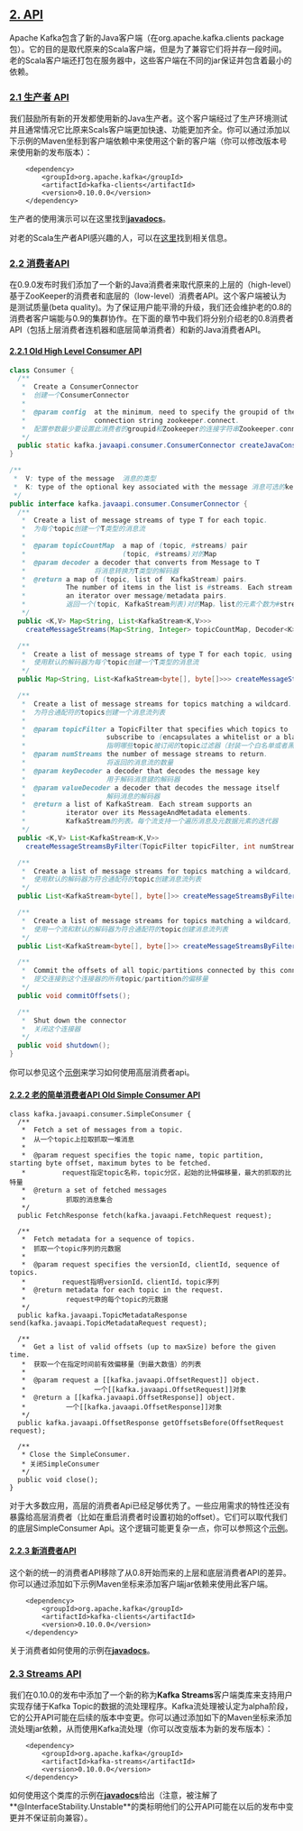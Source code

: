 ## [2. API](#)

Apache Kafka包含了新的Java客户端（在org.apache.kafka.clients package包）。它的目的是取代原来的Scala客户端，但是为了兼容它们将并存一段时间。老的Scala客户端还打包在服务器中，这些客户端在不同的jar保证并包含着最小的依赖。

### [2.1 生产者 API](#producerapi)<a id="producerapi"></a>

我们鼓励所有新的开发都使用新的Java生产者。这个客户端经过了生产环境测试并且通常情况它比原来Scals客户端更加快速、功能更加齐全。你可以通过添加以下示例的Maven坐标到客户端依赖中来使用这个新的客户端（你可以修改版本号来使用新的发布版本）：

```
	<dependency>
	    <groupId>org.apache.kafka</groupId>
	    <artifactId>kafka-clients</artifactId>
	    <version>0.10.0.0</version>
	</dependency>

```

生产者的使用演示可以在这里找到[**javadocs**](http://kafka.apache.org/0100/javadoc/index.html?org/apache/kafka/clients/producer/KafkaProducer.html "Kafka 0.10.0 Javadoc")。

对老的Scala生产者API感兴趣的人，可以在[这里](http://kafka.apache.org/081/documentation.html#producerapi)找到相关信息。

### [2.2 消费者API](#consumerapi)<a id="consumerapi"></a>

在0.9.0发布时我们添加了一个新的Java消费者来取代原来的上层的（high-level）基于ZooKeeper的消费者和底层的（low-level）消费者API。这个客户端被认为是测试质量(beta quality)。为了保证用户能平滑的升级，我们还会维护老的0.8的消费者客户端能与0.9的集群协作。在下面的章节中我们将分别介绍老的0.8消费者API（包括上层消费者连机器和底层简单消费者）和新的Java消费者API。

#### [2.2.1 Old High Level Consumer API](#highlevelconsumerapi)<a id="highlevelconsumerapi"></a>

```java
class Consumer {
  /**
   *  Create a ConsumerConnector
   *  创建一个ConsumerConnector
   *
   *  @param config  at the minimum, need to specify the groupid of the consumer and the zookeeper
   *                 connection string zookeeper.connect.
   *  配置参数最少要设置此消费者的groupid和Zookeeper的连接字符串Zookeeper.connect
   */
  public static kafka.javaapi.consumer.ConsumerConnector createJavaConsumerConnector(ConsumerConfig config);
}

/**
 *  V: type of the message  消息的类型
 *  K: type of the optional key associated with the message 消息可选的key的类型
 */
public interface kafka.javaapi.consumer.ConsumerConnector {
  /**
   *  Create a list of message streams of type T for each topic.
   *  为每个topic创建一个T类型的消息流
   *
   *  @param topicCountMap  a map of (topic, #streams) pair
   *                        (topic, #streams)对的Map
   *  @param decoder a decoder that converts from Message to T 
   *                 将消息转换为T类型的解码器
   *  @return a map of (topic, list of  KafkaStream) pairs.
   *          The number of items in the list is #streams. Each stream supports
   *          an iterator over message/metadata pairs.
   *          返回一个(topic, KafkaStream列表)对的Map。list的元素个数为#streams。每个stream都支持一个对message/metadata对的迭代器。
   */
  public <K,V> Map<String, List<KafkaStream<K,V>>>
    createMessageStreams(Map<String, Integer> topicCountMap, Decoder<K> keyDecoder, Decoder<V> valueDecoder);

  /**
   *  Create a list of message streams of type T for each topic, using the default decoder.
   *  使用默认的解码器为每个topic创建一个T类型的消息流
   */
  public Map<String, List<KafkaStream<byte[], byte[]>>> createMessageStreams(Map<String, Integer> topicCountMap);

  /**
   *  Create a list of message streams for topics matching a wildcard.
   *  为符合通配符的topics创建一个消息流列表
   *
   *  @param topicFilter a TopicFilter that specifies which topics to
   *                    subscribe to (encapsulates a whitelist or a blacklist).
   *                    指明哪些topic被订阅的topic过滤器（封装一个白名单或者黑名单）
   *  @param numStreams the number of message streams to return.
   *                    将返回的消息流的数量
   *  @param keyDecoder a decoder that decodes the message key
   *                    用于解码消息键的解码器
   *  @param valueDecoder a decoder that decodes the message itself
   *                    解码消息的解码器
   *  @return a list of KafkaStream. Each stream supports an
   *          iterator over its MessageAndMetadata elements.
   *          KafkaStream的列表。每个流支持一个遍历消息及元数据元素的迭代器
   */
  public <K,V> List<KafkaStream<K,V>>
    createMessageStreamsByFilter(TopicFilter topicFilter, int numStreams, Decoder<K> keyDecoder, Decoder<V> valueDecoder);

  /**
   *  Create a list of message streams for topics matching a wildcard, using the default decoder.
   *  使用默认的解码器为符合通配符的topic创建消息流列表
   */
  public List<KafkaStream<byte[], byte[]>> createMessageStreamsByFilter(TopicFilter topicFilter, int numStreams);

  /**
   *  Create a list of message streams for topics matching a wildcard, using the default decoder, with one stream.
   *  使用一个流和默认的解码器为符合通配符的topic创建消息流列表
   */
  public List<KafkaStream<byte[], byte[]>> createMessageStreamsByFilter(TopicFilter topicFilter);

  /**
   *  Commit the offsets of all topic/partitions connected by this connector.
   *  提交连接到这个连接器的所有topic/partition的偏移量
   */
  public void commitOffsets();

  /**
   *  Shut down the connector
   *  关闭这个连接器
   */
  public void shutdown();
}


```

你可以参见这个[示例](https://cwiki.apache.org/confluence/display/KAFKA/Consumer+Group+Example "Kafka 0.8 consumer example")来学习如何使用高层消费者api。

#### [2.2.2 老的简单消费者API Old Simple Consumer API](#simpleconsumerapi)<a id="simpleconsumerapi"></a>

```
class kafka.javaapi.consumer.SimpleConsumer {
  /**
   *  Fetch a set of messages from a topic.
   *  从一个topic上拉取抓取一堆消息
   *
   *  @param request specifies the topic name, topic partition, starting byte offset, maximum bytes to be fetched.
   *         request指定topic名称，topic分区，起始的比特偏移量，最大的抓取的比特量
   *  @return a set of fetched messages
   *          抓取的消息集合
   */
  public FetchResponse fetch(kafka.javaapi.FetchRequest request);

  /**
   *  Fetch metadata for a sequence of topics.
   *  抓取一个topic序列的元数据
   *
   *  @param request specifies the versionId, clientId, sequence of topics.
   *         request指明versionId，clientId，topic序列
   *  @return metadata for each topic in the request.
   *          request中的每个topic的元数据
   */
  public kafka.javaapi.TopicMetadataResponse send(kafka.javaapi.TopicMetadataRequest request);

  /**
   *  Get a list of valid offsets (up to maxSize) before the given time.
   *  获取一个在指定时间前有效偏移量（到最大数值）的列表
   *
   *  @param request a [[kafka.javaapi.OffsetRequest]] object.
   *                 一个[[kafka.javaapi.OffsetRequest]]对象
   *  @return a [[kafka.javaapi.OffsetResponse]] object.
   *          一个[[kafka.javaapi.OffsetResponse]]对象
   */
  public kafka.javaapi.OffsetResponse getOffsetsBefore(OffsetRequest request);

  /**
   * Close the SimpleConsumer.
   * 关闭SimpleConsumer
   */
  public void close();
}

```

对于大多数应用，高层的消费者Api已经足够优秀了。一些应用需求的特性还没有暴露给高层消费者（比如在重启消费者时设置初始的offset）。它们可以取代我们的底层SimpleConsumer Api。这个逻辑可能更复杂一点，你可以参照这个[示例](https://cwiki.apache.org/confluence/display/KAFKA/0.8.0+SimpleConsumer+Example "Kafka 0.8 SimpleConsumer example")。

#### [2.2.3 新消费者API](#newconsumerapi)<a id="newconsumerapi"></a>

这个新的统一的消费者API移除了从0.8开始而来的上层和底层消费者API的差异。你可以通过添加如下示例Maven坐标来添加客户端jar依赖来使用此客户端。

```
	<dependency>
	    <groupId>org.apache.kafka</groupId>
	    <artifactId>kafka-clients</artifactId>
	    <version>0.10.0.0</version>
	</dependency>

```

关于消费者如何使用的示例在[**javadocs**](http://kafka.apache.org/0100/javadoc/index.html?org/apache/kafka/clients/consumer/KafkaConsumer.html "Kafka 0.9.0 Javadoc")。

### [2.3 Streams API](#streamsapi)<a id="streamsapi"></a>

我们在0.10.0的发布中添加了一个新的称为**Kafka Streams**客户端类库来支持用户实现存储于Kafka Topic的数据的流处理程序。Kafka流处理被认定为alpha阶段，它的公开API可能在后续的版本中变更。你可以通过添加如下的Maven坐标来添加流处理jar依赖，从而使用Kafka流处理（你可以改变版本为新的发布版本）：

```
	<dependency>
	    <groupId>org.apache.kafka</groupId>
	    <artifactId>kafka-streams</artifactId>
	    <version>0.10.0.0</version>
	</dependency>

```

如何使用这个类库的示例在[**javadocs**](http://kafka.apache.org/0100/javadoc/index.html?org/apache/kafka/streams/KafkaStreams.html "Kafka 0.10.0 Javadoc")给出（注意，被注解了**@InterfaceStability.Unstable**的类标明他们的公开API可能在以后的发布中变更并不保证前向兼容）。
